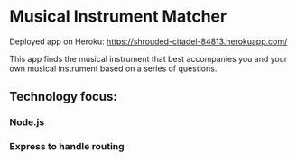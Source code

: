 # Musical Instrument Matcher

Deployed app on Heroku:  https://shrouded-citadel-84813.herokuapp.com/

This app finds the musical instrument that best accompanies you and your own musical instrument based on a series of questions.

## Technology focus: 
### Node.js
### Express to handle routing

